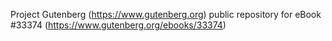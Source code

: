 Project Gutenberg (https://www.gutenberg.org) public repository for eBook #33374 (https://www.gutenberg.org/ebooks/33374)
